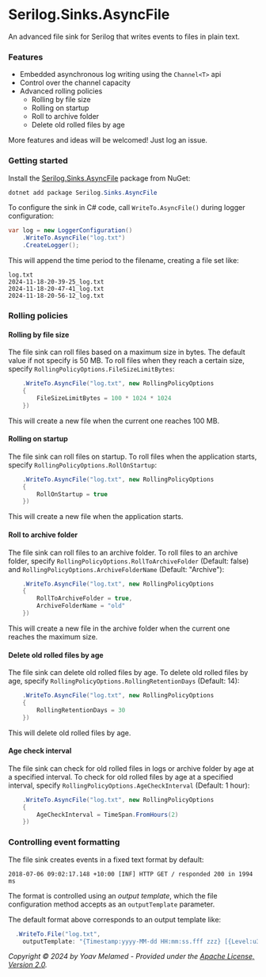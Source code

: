 # Serilog.Sinks.AsyncFile

An advanced file sink for Serilog that writes events to files in plain text.

### Features
* Embedded asynchronous log writing using the `Channel<T>` api
* Control over the channel capacity
* Advanced rolling policies
  * Rolling by file size
  * Rolling on startup
  * Roll to archive folder
  * Delete old rolled files by age

More features and ideas will be welcomed! Just log an issue.

### Getting started

Install the [Serilog.Sinks.AsyncFile](https://www.nuget.org/packages/Serilog.Sinks.AsyncFile/) package from NuGet:

```powershell
dotnet add package Serilog.Sinks.AsyncFile
```

To configure the sink in C# code, call `WriteTo.AsyncFile()` during logger configuration:

```csharp
var log = new LoggerConfiguration()
    .WriteTo.AsyncFile("log.txt")
    .CreateLogger();
```

This will append the time period to the filename, creating a file set like:

```
log.txt
2024-11-18-20-39-25_log.txt
2024-11-18-20-47-41_log.txt
2024-11-18-20-56-12_log.txt
```

### Rolling policies

#### Rolling by file size
The file sink can roll files based on a maximum size in bytes. The default value if not specify is 50 MB.
To roll files when they reach a certain size, specify
`RollingPolicyOptions.FileSizeLimitBytes`:

```csharp
    .WriteTo.AsyncFile("log.txt", new RollingPolicyOptions
    {
        FileSizeLimitBytes = 100 * 1024 * 1024
    })
```

This will create a new file when the current one reaches 100 MB.

#### Rolling on startup
The file sink can roll files on startup. To roll files when the application starts, specify
`RollingPolicyOptions.RollOnStartup`:

```csharp
    .WriteTo.AsyncFile("log.txt", new RollingPolicyOptions
    {
        RollOnStartup = true
    })
```

This will create a new file when the application starts.

#### Roll to archive folder
The file sink can roll files to an archive folder. To roll files to an archive folder, specify
`RollingPolicyOptions.RollToArchiveFolder` (Default: false) and `RollingPolicyOptions.ArchiveFolderName` (Default: "Archive"):

```csharp
    .WriteTo.AsyncFile("log.txt", new RollingPolicyOptions
    {
        RollToArchiveFolder = true,
        ArchiveFolderName = "old"
    })
```

This will create a new file in the archive folder when the current one reaches the maximum size.

#### Delete old rolled files by age
The file sink can delete old rolled files by age. To delete old rolled files by age, specify
`RollingPolicyOptions.RollingRetentionDays` (Default: 14):

```csharp
    .WriteTo.AsyncFile("log.txt", new RollingPolicyOptions
    {
        RollingRetentionDays = 30
    })
```

This will delete old rolled files by age.

#### Age check interval
The file sink can check for old rolled files in logs or archive folder by age at a specified interval. To check for old rolled files by age at a specified interval, specify
`RollingPolicyOptions.AgeCheckInterval` (Default: 1 hour):

```csharp
    .WriteTo.AsyncFile("log.txt", new RollingPolicyOptions
    {
        AgeCheckInterval = TimeSpan.FromHours(2)
    })
```

### Controlling event formatting

The file sink creates events in a fixed text format by default:

```
2018-07-06 09:02:17.148 +10:00 [INF] HTTP GET / responded 200 in 1994 ms
```

The format is controlled using an _output template_, which the file configuration method accepts as an `outputTemplate`
parameter.

The default format above corresponds to an output template like:

```csharp
  .WriteTo.File("log.txt",
    outputTemplate: "{Timestamp:yyyy-MM-dd HH:mm:ss.fff zzz} [{Level:u3}] {Message:lj}{NewLine}{Exception}")
```

_Copyright &copy; 2024 by Yoav Melamed - Provided under
the [Apache License, Version 2.0](http://apache.org/licenses/LICENSE-2.0.html)._
